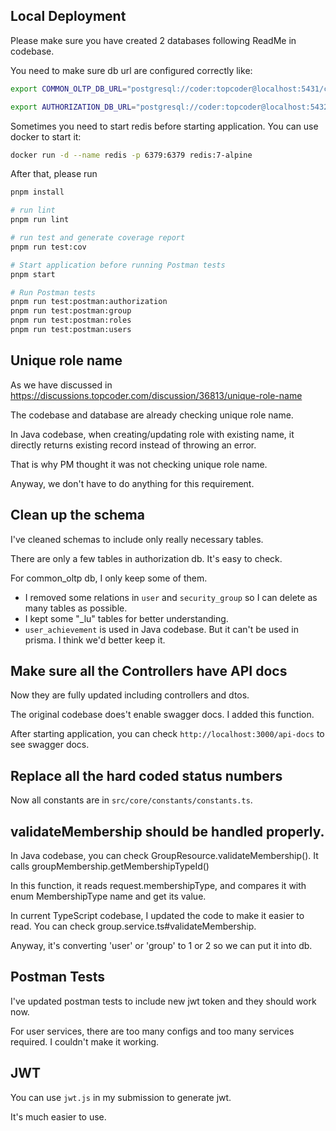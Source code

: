 
## Local Deployment

Please make sure you have created 2 databases following ReadMe in codebase.

You need to make sure db url are configured correctly like:
```bash
export COMMON_OLTP_DB_URL="postgresql://coder:topcoder@localhost:5431/commondb?schema=common_oltp"

export AUTHORIZATION_DB_URL="postgresql://coder:topcoder@localhost:5432/authdb"
```

Sometimes you need to start redis before starting application. You can use docker to start it:
```bash
docker run -d --name redis -p 6379:6379 redis:7-alpine
```

After that, please run
```bash
pnpm install

# run lint
pnpm run lint

# run test and generate coverage report
pnpm run test:cov

# Start application before running Postman tests
pnpm start

# Run Postman tests
pnpm run test:postman:authorization
pnpm run test:postman:group
pnpm run test:postman:roles
pnpm run test:postman:users
```

## Unique role name

As we have discussed in https://discussions.topcoder.com/discussion/36813/unique-role-name

The codebase and database are already checking unique role name.

In Java codebase, when creating/updating role with existing name, it directly returns existing record instead of throwing an error.

That is why PM thought it was not checking unique role name.

Anyway, we don't have to do anything for this requirement.

## Clean up the schema

I've cleaned schemas to include only really necessary tables.

There are only a few tables in authorization db. It's easy to check.

For common_oltp db, I only keep some of them. 
- I removed some relations in `user` and `security_group` so I can delete as many tables as possible.
- I kept some "_lu" tables for better understanding.
- `user_achievement` is used in Java codebase. But it can't be used in prisma. I think we'd better keep it.

## Make sure all the Controllers have API docs

Now they are fully updated including controllers and dtos.

The original codebase does't enable swagger docs. I added this function.

After starting application, you can check `http://localhost:3000/api-docs` to see swagger docs.


## Replace all the hard coded status numbers

Now all constants are in `src/core/constants/constants.ts`.

## validateMembership should be handled properly.

In Java codebase, you can check GroupResource.validateMembership(). It calls groupMembership.getMembershipTypeId()

In this function, it reads request.membershipType, and compares it with enum MembershipType name and get its value.

In current TypeScript codebase, I updated the code to make it easier to read. You can check group.service.ts#validateMembership.

Anyway, it's converting 'user' or 'group' to 1 or 2 so we can put it into db.

## Postman Tests

I've updated postman tests to include new jwt token and they should work now.

For user services, there are too many configs and too many services required. I couldn't make it working.

## JWT

You can use `jwt.js` in my submission to generate jwt.

It's much easier to use.

